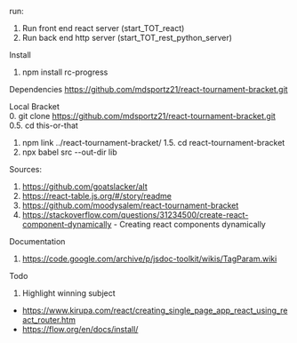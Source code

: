 run:  
1. Run front end react server (start_TOT_react)  
2. Run back end http server (start_TOT_rest_python_server)  
  
Install  
1. npm install rc-progress  
<!-- 2. yarn add react-tournament-bracket   -->

Dependencies
https://github.com/mdsportz21/react-tournament-bracket.git
  
Local Bracket  
0. git clone https://github.com/mdsportz21/react-tournament-bracket.git
0.5. cd this-or-that
1. npm link ../react-tournament-bracket/
1.5. cd react-tournament-bracket
2. npx babel src --out-dir lib

Sources:  
  1. https://github.com/goatslacker/alt  
  1. https://react-table.js.org/#/story/readme  
  1. https://github.com/moodysalem/react-tournament-bracket  
  1. https://stackoverflow.com/questions/31234500/create-react-component-dynamically - Creating react components dynamically 


  Documentation  
  1. https://code.google.com/archive/p/jsdoc-toolkit/wikis/TagParam.wiki

  Todo
  1. Highlight winning subject

  * https://www.kirupa.com/react/creating_single_page_app_react_using_react_router.htm
  * https://flow.org/en/docs/install/